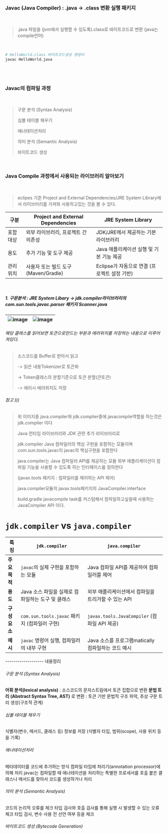 ### Javac (Java Compiler) : .java -> .class 변환 실행 패키지

<br>

>  .java 파일을 (jvm에서 실행할 수 있도록).class로 바이트코드로 변환 (java는 compile언어)

<br>

```BASH
# HelloWorld.class 바이트코드생성 명령어 
javac HelloWorld.java
```

<br><br>

### Javac의 컴파일 과정

<br>

>구문 분석 (Syntax Analysis)
>
> 심볼 테이블 채우기
>
> 애너테이션처리
>
> 의미 분석 (Semantic Analysis)
>
> 바이트코드 생성 

<br>

### Java Compile 과정에서 사용되는 라이브러리 알아보기

<br>

> eclipes 기준 Project and External Dependencies/JRE System Library에서 라이브러리를 가져와 사용하고있는 것을 볼 수 있다.

| 구분       | Project and External Dependencies            | JRE System Library                        |
|------------|---------------------------------------------|-------------------------------------------|
| 포함 대상  | 외부 라이브러리, 프로젝트 간 의존성         | JDK/JRE에서 제공하는 기본 라이브러리       |
| 용도       | 추가 기능 및 도구 제공                     | Java 애플리케이션 실행 및 기본 기능 제공   |
| 관리 위치  | 사용자 또는 빌드 도구(Maven/Gradle)         | Eclipse가 자동으로 연결 (프로젝트 설정 기반) |


<br>



##### 1. 구문분석 : JRE System Libary -> jdk.compiler라이브러리의 com.sun.tools.javac.parser 패키지 Scanner.java

| ![image](https://github.com/user-attachments/assets/2731cb0d-bb62-44cf-b233-9c24e72abc83) | ![image](https://github.com/user-attachments/assets/a894c6d6-ae16-43c5-bcba-edad9bfcb4f8) |
---|---|

###### 해당 클래스를 읽어보면 토큰으로만드는 부분과 에러위치를 저장하는 내용으로 이루어져있다.
> 소스코드를 Buffer로 받아서 읽고
>  
> -> 읽은 내용Tokenizer로 토큰화
> 
> -> Token클래스의 분할기준으로 토큰 분할(큰토큰)
>
> -> 에러시 에러위치도 저장

###### 참고 )))

> 위 이미지중 java.compiler와 jdk.complier중에 javacompile역할을 하는것은 jdk.complier 이다
>
> Java 런타임 라이브러리와 JDK 관련 추가 라이브러리로
>
> jdk.compiler Java 컴파일러의 핵심 구현을 포함하는 모듈이며 com.sun.tools.javac이 javac의 핵심구현을 포함한다
>
> java.compiler는 Java 컴파일러 API를 제공하는 모듈 외부 애플리케이션이 컴파일 기능을 사용할 수 있도록 하는 인터페이스를 정의한다
>
> (javax.tools 패키지 : 컴파일러를 제어하는 API 제어)
>
> java.compiler모듈의 javax.tools패키지의 JavaCompiler.interface
>
> build.gradle javacompile task를 커스텀해서 컴파일하고싶을때 사용하는 JavaCompiler API 이다.
>

# `jdk.compiler` vs `java.compiler`

| **특징**      | **`jdk.compiler`**                                | **`java.compiler`**                                |
|---------------|--------------------------------------------------|--------------------------------------------------|
| **주요 목적**  | `javac`의 실제 구현을 포함하는 모듈               | Java 컴파일 API를 제공하여 컴파일러를 제어        |
| **용도**       | Java 소스 파일을 실제로 컴파일하는 도구 및 클래스  | 외부 애플리케이션에서 컴파일을 트리거할 수 있는 API |
| **구성 요소**  | `com.sun.tools.javac` 패키지 (컴파일러 구현)       | `javax.tools.JavaCompiler` (컴파일 API 제공)       |
| **예시**       | `javac` 명령어 실행, 컴파일러의 내부 구현         | Java 소스를 프로그램matically 컴파일하는 코드 예시 |





------------------- 내용정리

###### 구문 분석 (Syntax Analysis)
**어휘 분석(lexical analysis)**  : 소스코드의 문자스트림에서 토큰 집합으로 변환 
**문법 트리 (Abstract Syntax Tree, AST)** 로 변환 : 토큰 기반 문법적 구조 파악, 추상 구문 트리 생성(구조적 관계)

###### 심볼 테이블 채우기
식별자(변수, 메서드, 클래스 등) 정보를 저장
(식별자 타입, 범위(scope), 사용 위치 등을 기록)

###### 애너테이션처리
메타데이터를 코드에 추가하는 방식
컴파일 타임에 처리기(annotation processor)에 의해 처리
javac는 컴파일할 때 애너테이션을 처리하는 특별한 프로세서를 호출
붙은 클래스나 메서드를 찾아서 코드를 생성하거나 처리

###### 의미 분석 (Semantic Analysis)
코드의 논리적 오류를 체크
타입 검사와 호출 검사를 통해 실행 시 발생할 수 있는 오류체크
타입 검사, 변수 사용 전 선언 여부 등을 체크

###### 바이트코드 생성 (Bytecode Generation)

